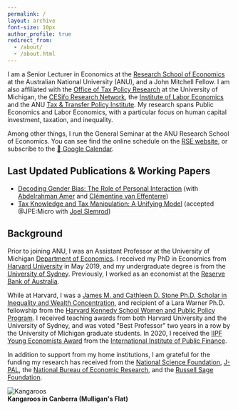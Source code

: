 ```yaml
---
permalink: /
layout: archive
font-size: 10px
author_profile: true
redirect_from: 
  - /about/
  - /about.html
---
```


I am a Senior Lecturer in Economics at the [Research School of Economics](https://rse.anu.edu.au/) at the Australian National University (ANU), and a John Mitchell Fellow.  I am also affiliated with the [Office of Tax Policy Research](https://rossweb.bus.umich.edu/otpr/) at the University of Michigan, the [CESifo Research Network](https://www.en.ces.econ.uni-muenchen.de/ces-visiting-program/ces-visiting-scholars/2024/craig/index.html), the [Institute of Labor Economics](https://www.iza.org/person/21108/ashley-c-craig) and the ANU [Tax & Transfer Policy Institute](https://crawford-prod.anu.edu.au/ttpi). My research spans Public Economics and Labor Economics, with a particular focus on human capital investment, taxation, and inequality.

Among other things, I run the General Seminar at the ANU Research School of Economics. You can see find the online schedule on the [RSE website](https://rse.anu.edu.au/seminars-events/all-seminars), or subscribe to the [&#x1F4C5; Google Calendar](https://calendar.google.com/calendar/u/0?cid=Y183NTBiMjA4MDVmODRmMjBkYmJmMGYzOWZlMzc4YzcyYjU1MGNlN2JkZmM3OGJkMjYyNzhmZTk5YWNiYjcwODI1QGdyb3VwLmNhbGVuZGFyLmdvb2dsZS5jb20).

## Last Updated Publications & Working Papers
- [Decoding Gender Bias: The Role of Personal Interaction](../../files/ACV.pdf) (with [Abdelrahman Amer](https://bfi.uchicago.edu/scholar/amer-abdelrahman/) and [Clémentine van Effenterre](https://sites.google.com/site/vaneffenterreclementine/home))
- [Tax Knowledge and Tax Manipulation: A Unifying Model](../../files/knowledge.pdf) (accepted @JPE:Micro with [Joel Slemrod](https://webuser.bus.umich.edu/jslemrod/))

## Background

Prior to joining ANU, I was an Assistant Professor at the University of Michigan [Department of Economics](https://lsa.umich.edu/econ). I received my PhD in Economics from [Harvard University](https://economics.harvard.edu/) in May 2019, and my undergraduate degree is from the [University of Sydney](https://www.sydney.edu.au/). Previously, I worked as an economist at the [Reserve Bank of Australia](https://www.rba.gov.au/).

While at Harvard, I was a [James M. and Cathleen D. Stone Ph.D. Scholar in Inequality and Wealth Concentration](https://inequality.hks.harvard.edu/fellowship-awards), and recipient of a Lara Warner Ph.D. fellowship from the [Harvard Kennedy School Women and Public Policy Program](https://www.hks.harvard.edu/centers/wappp). I received teaching awards from both Harvard University and the University of Sydney, and was voted "Best Professor" two years in a row by the University of Michigan graduate students. In 2020, I received the [IIPF Young Economists Award](https://www.iipf.org/yeaw.htm) from the [International Institute of Public Finance](https://www.iipf.org/index.htm).

In addition to support from my home institutions, I am grateful for the funding my research has received from the [National Science Foundation](https://www.nsf.gov), [J-PAL](https://www.povertyactionlab.org/na), the [National Bureau of Economic Research](https://www.nber.org), and the [Russell Sage Foundation](http://www.russellsage.org).

![Kangaroos](https://ashleycraig.com/images/IMG_1487.jpg "Kangaroos in Canberra (Mulligan's Flat)")
<br>**Kangaroos in Canberra (Mulligan's Flat)**
